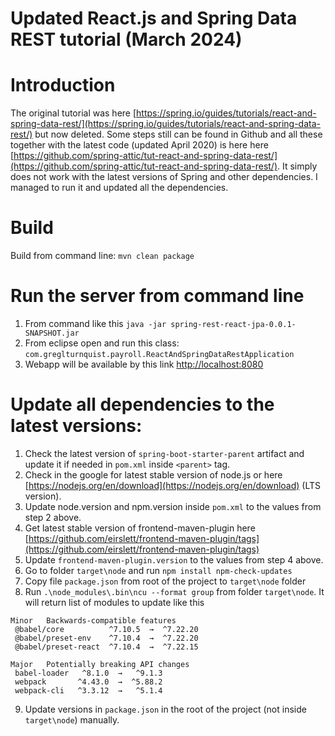 # Updated React.js and Spring Data REST tutorial (March 2024)

# Introduction
The original tutorial was here [https://spring.io/guides/tutorials/react-and-spring-data-rest/](https://spring.io/guides/tutorials/react-and-spring-data-rest/) but now deleted. Some steps still can be found in Github and all these together with the latest code (updated April 2020) is here here [https://github.com/spring-attic/tut-react-and-spring-data-rest/](https://github.com/spring-attic/tut-react-and-spring-data-rest/). It simply does not work with the latest versions of Spring and other dependencies. I managed to run it and updated all the dependencies.

# Build
Build from command line: `mvn clean package`

# Run the server from command line
1. From command like this `java -jar spring-rest-react-jpa-0.0.1-SNAPSHOT.jar`
2. From eclipse open and run this class: `com.greglturnquist.payroll.ReactAndSpringDataRestApplication`
3. Webapp will be available by this link [http://localhost:8080](http://localhost:8080)


# Update all dependencies to the latest versions:
1. Check the latest version of `spring-boot-starter-parent` artifact and update it if needed in `pom.xml` inside `<parent>` tag.
2. Check in the google for latest stable version of node.js or here [https://nodejs.org/en/download](https://nodejs.org/en/download) (LTS version).
3. Update node.version and npm.version inside `pom.xml` to the values from step 2 above.
4. Get latest stable version of frontend-maven-plugin here [https://github.com/eirslett/frontend-maven-plugin/tags](https://github.com/eirslett/frontend-maven-plugin/tags)
5. Update `frontend-maven-plugin.version` to the values from step 4 above.
6. Go to folder `target\node` and run `npm install npm-check-updates`
7. Copy file `package.json` from root of the project to `target\node` folder
8. Run `.\node_modules\.bin\ncu --format group` from folder `target\node`.
It will return list of modules to update like this

```
Minor   Backwards-compatible features
 @babel/core          ^7.10.5  →  ^7.22.20
 @babel/preset-env    ^7.10.4  →  ^7.22.20
 @babel/preset-react  ^7.10.4  →  ^7.22.15

Major   Potentially breaking API changes
 babel-loader   ^8.1.0  →   ^9.1.3
 webpack       ^4.43.0  →  ^5.88.2
 webpack-cli   ^3.3.12  →   ^5.1.4
 ```
 
9. Update versions in `package.json` in the root of the project (not inside `target\node`) manually.
